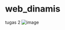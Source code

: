 # web_dinamis 
tugas 2
![image](https://user-images.githubusercontent.com/73783189/97807348-cf151380-1c92-11eb-9cf0-f4f8c65c91c1.png)
